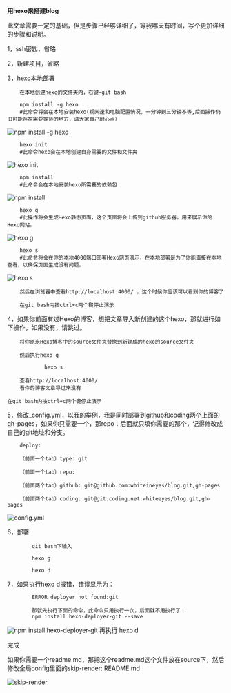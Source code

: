 **用hexo来搭建blog** 


此文章需要一定的基础，但是步骤已经够详细了，等我哪天有时间，写个更加详细的步骤和说明。


1，ssh密匙，省略 

2，新建项目，省略 

3，hexo本地部署 

        在本地创建hexo的文件夹内，右键-git bash
        
    	npm install -g hexo 
    	#此命令将会在本地安装hexo(视网速和电脑配置情况，一分钟到三分钟不等,后面操作仍旧可能存在需要等待的地方，请大家自己耐心点）

![npm install -g hexo](http://whiteeyes.qiniudn.com/hexo-npminstall-ghexo.png)
    	
        hexo init 
    	#此命令hexo会在本地创建自身需要的文件和文件夹
		
![hexo init](http://whiteeyes.qiniudn.com/hexoinit.png)
	
	    npm install
	    #此命令会在本地安装hexo所需要的依赖包
		
![npm install](http://whiteeyes.qiniudn.com/hexo-npminstall.png)

    	hexo g 
    	#此操作将会生成Hexo静态页面，这个页面将会上传到github服务器，用来展示你的Hexo网站。
		
![hexo g](http://whiteeyes.qiniudn.com/hexog.png)

    	hexo s
    	#此命令将会在你的本地4000端口部署Hexo网页演示，在本地部署是为了你能直接在本地查看，以确保页面生成没有问题。
		
![hexo s](http://whiteeyes.qiniudn.com/hexos.png)

	    然后在浏览器中查看http://localhost:4000/ ，这个时候你应该可以看到你的博客了
	
    	在git bash内按ctrl+c两个键停止演示

4，如果你前面有过Hexo的博客，想把文章导入新创建的这个hexo，那就进行如下操作，如果没有，请跳过。

	    将你原来Hexo博客中的source文件夹替换到新建成的hexo的source文件夹
	
        然后执行hexo g
	
                hexo s
		
	    查看http://localhost:4000/
        看你的博客文章导过来没有
	
	在git bash内按ctrl+c两个键停止演示


5，修改_config.yml，以我的举例，我是同时部署到github和coding两个上面的gh-pages，如果你只需要一个，那repo：后面就只填你需要的那个，记得修改成自己的git地址和分支。

        deploy:
	
        （前面一个tab）type: git

        （前面一个tab）repo: 

        （前面两个tab）github: git@github.com:whiteineyes/blog.git,gh-pages
	
        （前面两个tab）coding: git@git.coding.net:whiteeyes/blog.git,gh-pages
		
![config.yml](http://whiteeyes.qiniudn.com/hexo-config.png)

6，部署

            git bash下输入
	   
	    	hexo g
		
	    	hexo d
		

7，如果执行hexo d报错，错误显示为：

	    	ERROR deployer not found:git
		
	        那就先执行下面的命令，此命令只用执行一次，后面就不用执行了： 
	        npm install hexo-deployer-git --save
			
![npm install hexo-deployer-git](http://whiteeyes.qiniudn.com/hexo-npminstallhexo-deployer.png)
	        再执行 hexo d
	

完成

如果你需要一个readme.md，那把这个readme.md这个文件放在source下，然后修改全局config里面的skip-render: README.md 

![skip-render](http://whiteeyes.qiniudn.com/hexo-skiprender.png)